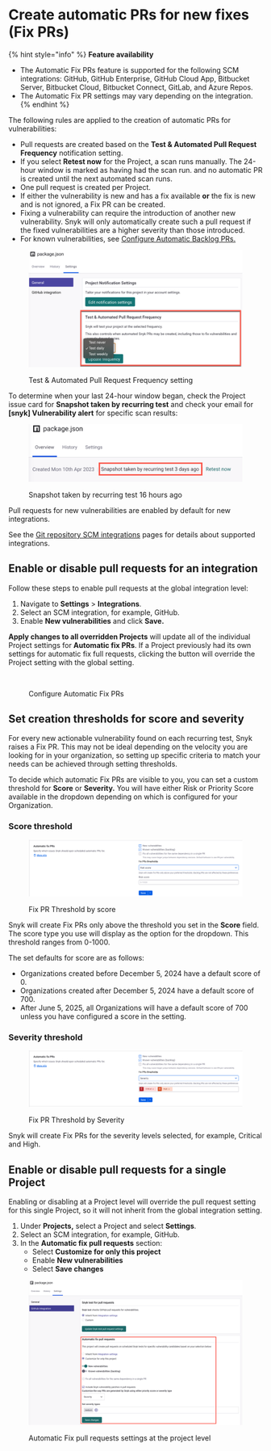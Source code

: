 # Create automatic PRs for new fixes (Fix PRs)

{% hint style="info" %}
**Feature availability**

* The Automatic Fix PRs feature is supported for the following SCM integrations: GitHub, GitHub Enterprise, GitHub Cloud App, Bitbucket Server, Bitbucket Cloud, Bitbucket Connect, GitLab, and Azure Repos.
* The Automatic Fix PR settings may vary depending on the integration.
{% endhint %}

The following rules are applied to the creation of automatic PRs for vulnerabilities:

* Pull requests are created based on the **Test & Automated Pull Request Frequency** notification setting.
* If you select **Retest now** for the Project, a scan runs manually. The 24-hour window is marked as having had the scan run. and no automatic PR is created until the next automated scan runs.
* One pull request is created per Project.
* If either the vulnerability is new and has a fix available **or** the fix is new and is not ignored, a Fix PR can be created.
* Fixing a vulnerability can require the introduction of another new vulnerability. Snyk will only automatically create such a pull request if the fixed vulnerabilities are a higher severity than those introduced.
* For known vulnerabilities, see [Configure Automatic Backlog PRs.](create-automatic-prs-for-backlog-issues-and-known-vulnerabilities-backlog-prs.md)&#x20;

<figure><img src="../../../.gitbook/assets/project-settings-test-pull-request-frequency.png" alt="Test &#x26; Automated Pull Request Frequency setting"><figcaption><p>Test &#x26; Automated Pull Request Frequency setting</p></figcaption></figure>

To determine when your last 24-hour window began, check the Project issue card for **Snapshot taken by recurring test** and check your email for **\[snyk] Vulnerability alert** for specific scan results:

<figure><img src="../../../.gitbook/assets/project-snapshot-taken.png" alt="Snapshot taken by recurring test 16 hours ago"><figcaption><p>Snapshot taken by recurring test 16 hours ago</p></figcaption></figure>

Pull requests for new vulnerabilities are enabled by default for new integrations.

See the [Git repository SCM integrations](../../../scm-ide-and-ci-cd-integrations/snyk-scm-integrations/) pages for details about supported integrations.

## Enable or disable pull requests for an integration

Follow these steps to enable pull requests at the global integration level:

1. Navigate to **Settings** > **Integrations**.
2. Select an SCM integration, for example, GitHub.
3. Enable **New vulnerabilities** and click **Save.**

**Apply changes to all overridden Projects** will update all of the individual Project settings for **Automatic fix PRs**. If a Project previously had its own settings for automatic fix full requests, clicking the button will override the Project setting with the global setting.

<figure><img src="../../../.gitbook/assets/Screenshot 2023-05-03 at 14.49.59.png" alt=""><figcaption><p>Configure Automatic Fix PRs</p></figcaption></figure>

## Set creation thresholds for score and severity

For every new actionable vulnerability found on each recurring test, Snyk raises a Fix PR. This may not be ideal depending on the velocity you are looking for in your organization, so setting up specific criteria to match your needs can be achieved through setting thresholds.

To decide which automatic Fix PRs are visible to you, you can set a custom threshold for **Score** or **Severity.** You will have either Risk or Priority Score available in the dropdown depending on which is configured for your Organization.

### Score threshold

<figure><img src="../../../.gitbook/assets/fix-pr-threshold-risk-score.png" alt=""><figcaption><p>Fix PR Threshold by score</p></figcaption></figure>

Snyk will create Fix PRs only above the threshold you set in the **Score** field. The score type you use will display as the option for the dropdown. This threshold ranges from 0-1000.

The set defaults for score are as follows:

* Organizations created before December 5, 2024 have a default score of 0.
* Organizations created after December 5, 2024 have a default score of 700.
* After June 5, 2025, all Organizations will have a default score of 700 unless you have configured a score in the setting.

### Severity threshold

<figure><img src="../../../.gitbook/assets/fix-pr-threshold-severity.png" alt=""><figcaption><p>Fix PR Threshold by Severity</p></figcaption></figure>

Snyk will create Fix PRs for the severity levels selected, for example, Critical and High.

## Enable or disable pull requests for a single Project

Enabling or disabling at a Project level will override the pull request setting for this single Project, so it will not inherit from the global integration setting.

1. Under **Projects,** select a Project and select **Settings**.
2. Select an SCM integration, for example, GitHub.
3. In the **Automatic fix pull requests** section:
   * Select **Customize for only this project**
   * Enable **New vulnerabilities**
   * Select **Save changes**

<figure><img src="../../../.gitbook/assets/project-settings-github-integration-automatic-fix-pull-requests.png" alt="Automatic Fix pull requests settings at the project level"><figcaption><p>Automatic Fix pull requests settings at the project level</p></figcaption></figure>
